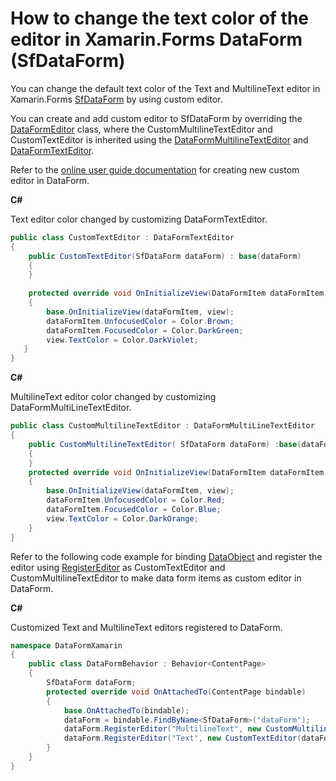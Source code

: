 # How to change the text color of the editor in Xamarin.Forms DataForm (SfDataForm)

You can change the default text color of the Text and MultilineText editor in Xamarin.Forms [SfDataForm](https://help.syncfusion.com/xamarin/dataform/getting-started?) by using custom editor.

You can create and add custom editor to SfDataForm by overriding the [DataFormEditor](https://help.syncfusion.com/cr/cref_files/xamarin/Syncfusion.SfDataForm.XForms~Syncfusion.XForms.DataForm.Editors.DataFormEditor%601.html?) class, where the CustomMultilineTextEditor and CustomTextEditor is inherited using the [DataFormMultilineTextEditor](https://help.syncfusion.com/cr/cref_files/xamarin/Syncfusion.SfDataForm.XForms~Syncfusion.XForms.DataForm.Editors.DataFormMultiLineTextEditor.html?) and [DataFormTextEditor](https://help.syncfusion.com/cr/cref_files/xamarin/Syncfusion.SfDataForm.XForms~Syncfusion.XForms.DataForm.Editors.DataFormTextEditor.html?).

Refer to the [online user guide documentation](https://help.syncfusion.com/xamarin/sfdataform/editors?) for creating new custom editor in DataForm.

**C#**

Text editor color changed by customizing DataFormTextEditor.
``` c#
public class CustomTextEditor : DataFormTextEditor
{
    public CustomTextEditor(SfDataForm dataForm) : base(dataForm)
    {
    }
 
    protected override void OnInitializeView(DataFormItem dataFormItem, Entry view)
    {
        base.OnInitializeView(dataFormItem, view);
        dataFormItem.UnfocusedColor = Color.Brown;
        dataFormItem.FocusedColor = Color.DarkGreen;
        view.TextColor = Color.DarkViolet;
   }
}
```
**C#**

MultilineText editor color changed by customizing DataFormMultiLineTextEditor.
``` c#
public class CustomMultilineTextEditor : DataFormMultiLineTextEditor
{
    public CustomMultilineTextEditor( SfDataForm dataForm) :base(dataForm)
    {
    }
    protected override void OnInitializeView(DataFormItem dataFormItem, Editor view)
    {
        base.OnInitializeView(dataFormItem, view);
        dataFormItem.UnfocusedColor = Color.Red;
        dataFormItem.FocusedColor = Color.Blue;
        view.TextColor = Color.DarkOrange;
    }
}
```
Refer to the following code example for binding [DataObject](https://help.syncfusion.com/xamarin-android/sfdataform/getting-started?) and register the editor using [RegisterEditor](https://help.syncfusion.com/cr/cref_files/xamarin-android/Syncfusion.SfDataForm.Android~Syncfusion.Android.DataForm.SfDataForm~RegisterEditor.html?) as CustomTextEditor and CustomMultilineTextEditor to make data form items as custom editor in DataForm.

**C#**

Customized Text and MultilineText editors registered to DataForm.
``` c#
namespace DataFormXamarin
{
    public class DataFormBehavior : Behavior<ContentPage>
    {
        SfDataForm dataForm;
        protected override void OnAttachedTo(ContentPage bindable)
        {
            base.OnAttachedTo(bindable);
            dataForm = bindable.FindByName<SfDataForm>("dataForm");
            dataForm.RegisterEditor("MultilineText", new CustomMultilineTextEditor(dataForm));
            dataForm.RegisterEditor("Text", new CustomTextEditor(dataForm));
        }
    }
}
```
